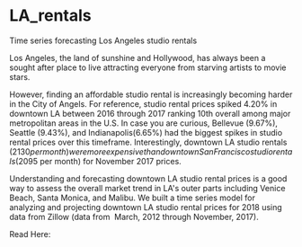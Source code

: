 # LA_rentals
Time series forecasting Los Angeles studio rentals 

Los Angeles, the land of sunshine and Hollywood, has always been a sought after place to live attracting everyone from starving artists to movie stars. 

However, finding an affordable studio rental is increasingly becoming harder in the City of Angels. For reference, studio rental prices spiked 4.20% in downtown LA between 2016 through 2017 ranking 10th overall among major metropolitan areas in the U.S. In case you are curious, Bellevue (9.67%), Seattle (9.43%), and Indianapolis(6.65%) had the biggest spikes in studio rental prices over this timeframe. Interestingly, downtown LA studio rentals ($2130 per month) were more expensive than downtown San Francisco studio rentals  ($2095 per month) for November 2017 prices.

Understanding and forecasting downtown LA studio rental prices is a good way to assess the overall market trend in LA's outer parts including Venice Beach, Santa Monica, and Malibu. We built a time series model for analyzing and projecting downtown LA studio rental prices for 2018 using data from Zillow (data from  March, 2012 through November, 2017). 

Read Here: 
